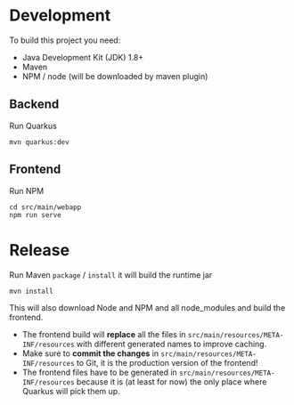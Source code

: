 # Development

To build this project you need:

* Java Development Kit (JDK) 1.8+
* Maven
* NPM / node (will be downloaded by maven plugin)

## Backend

Run Quarkus

    mvn quarkus:dev


## Frontend

Run NPM

    cd src/main/webapp
    npm run serve
    
# Release

Run Maven `package` / `install` it will build the runtime jar

    mvn install

This will also download Node and NPM and all node_modules and build the frontend.

* The frontend build will **replace** all the files in `src/main/resources/META-INF/resources` with different generated names to improve caching.
* Make sure to **commit the changes** in `src/main/resources/META-INF/resources` to Git, it is the production version of the frontend!
* The frontend files have to be generated in `src/main/resources/META-INF/resources` because it is (at least for now) the only place where Quarkus will pick them up.
